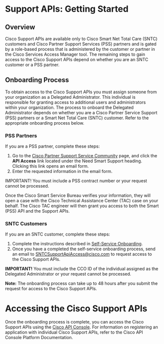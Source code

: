 # Support APIs: Getting Started 
## Overview
Cisco Support APIs are available only to Cisco Smart Net Total Care (SNTC) customers and Cisco Partner Support Services (PSS) partners and is gated by a role-based process that is administered by the customer or partner in the Cisco Services Access Manager tool. The remaining steps to gain access to the Cisco Support APIs depend on whether you are an SNTC customer or a PSS partner.
## Onboarding Process
To obtain access to the Cisco Support APIs you must assign someone from your organization as a Delegated Administrator. This individual is responsible for granting access to additional users and administrators within your organization. The process to onboard the Delegated Administrator depends on whether you are a Cisco Partner Service Support (PSS) partners or a Smart Net Total Care (SNTC) customer. Refer to the appropriate onboarding process below.
### PSS Partners
If you are a PSS partner, complete these steps:

1. Go to the [Cisco Partner Support Service Community](https://supportforums.cisco.com/community/5456/partner-support-service "Cisco Partner Support Service Community") page, and click the **API Access** link located under the Need Smart Support heading. Clicking this link opens an email form. 
2. Enter the requested information in the email form.

IMPORTANT! You must include a PSS contract number or your request cannot be processed.

Once the Cisco Smart Service Bureau verifies your information, they will open a case with the Cisco Technical Assistance Center (TAC) case on your behalf. The Cisco TAC engineer will then grant you access to both the Smart (PSS) API and the Support APIs. 
### SNTC Customers
If you are an SNTC customer, complete these steps:

1. Complete the instructions described in [Self-Service Onboarding](https://supportforums.cisco.com/blog/12600946/self-service-onboarding-register-get-access-smart-net-total-care-portal "Self-Service Onboarding").
2. Once you have a completed the self-service onboarding process, send an email to [SNTCSupportApiAccess@cisco.com](mailto:SNTCSupportApiAccess@cisco.com) to request access to the Cisco Support APIs. 

**IMPORTANT!** You must include the CCO ID of the individual assigned as the Delegated Administrator or your request cannot be processed.

**Note:** The onboarding process can take up to 48 hours after you submit the request for access to the Cisco Support APIs.
# Accessing the Cisco Support APIs
Once the onboarding process is complete, you can access the Cisco Support APIs using the [Cisco API Console](https://apiconsole.cisco.com/ "Cisco API Console"). For information on registering an application with individual Cisco Support APIs, refer to the Cisco API Console Platform Documentation.
